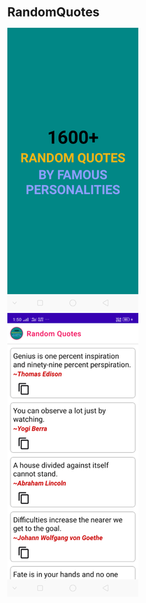 # RandomQuotes
<img src="Screenshots/splashScreen.png" height="650"/>
<img src="Screenshots/mainScreen.png" height="650"/>
